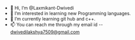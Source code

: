- 👋 Hi, I’m @Laxmikant-Dwivedi
- 👀 I’m interested in learning new Programming languages.
- 🌱 I’m currently learning git hub and c++.
- 📫 You can reach me through my email id -- dwivedilakshya7509@gmail.com

<!---
Laxmikant-Dwivedi/Laxmikant-Dwivedi is a ✨ special ✨ repository because its `README.md` (this file) appears on your GitHub profile.
You can click the Preview link to take a look at your changes.
--->
